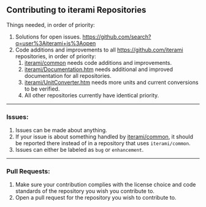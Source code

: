 Contributing to iterami Repositories
------------------------------------

Things needed, in order of priority:
1. Solutions for open issues. https://github.com/search?q=user%3Aiterami+is%3Aopen
2. Code additions and improvements to all https://github.com/iterami repositories, in order of priority:
   1. [iterami/common](https://github.com/iterami/common) needs code additions and improvements.
   2. [iterami/Documentation.htm](https://github.com/iterami/https://github.com/iterami/Documentation.htm) needs additional and improved documentation for all repositories.
   3. [iterami/UnitConverter.htm](https://github.com/iterami/https://github.com/iterami/UnitConverter.htm) needs more units and current conversions to be verified.
   4. All other repositories currently have identical priority.

---

### Issues:
1. Issues can be made about anything.
2. If your issue is about something handled by [iterami/common](https://github.com/iterami/common), it should be reported there instead of in a repository that uses `iterami/common`.
3. Issues can either be labeled as `bug` or `enhancement`.

---

### Pull Requests:
1. Make sure your contribution complies with the license choice and code standards of the repository you wish you contribute to.
2. Open a pull request for the repository you wish to contribute to.

